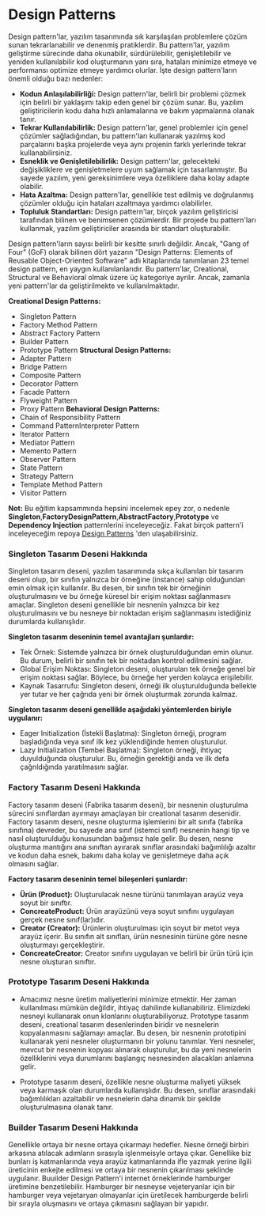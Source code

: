 # Design Patterns

Design pattern'lar, yazılım tasarımında sık karşılaşılan problemlere çözüm sunan tekrarlanabilir ve denenmiş pratiklerdir. Bu pattern'lar, yazılım geliştirme sürecinde daha okunabilir, sürdürülebilir, genişletilebilir ve yeniden kullanılabilir kod oluşturmanın yanı sıra, hataları minimize etmeye ve performansı optimize etmeye yardımcı olurlar. İşte design pattern'ların önemli olduğu bazı nedenler:

- **Kodun Anlaşılabilirliği:** Design pattern'lar, belirli bir problemi çözmek için belirli bir yaklaşımı takip eden genel bir çözüm sunar. Bu, yazılım geliştiricilerin kodu daha hızlı anlamalarına ve bakım yapmalarına olanak tanır.
- **Tekrar Kullanılabilirlik:** Design pattern'lar, genel problemler için genel çözümler sağladığından, bu pattern'ları kullanarak yazılmış kod parçalarını başka projelerde veya aynı projenin farklı yerlerinde tekrar kullanabilirsiniz.
- **Esneklik ve Genişletilebilirlik:** Design pattern'lar, gelecekteki değişikliklere ve genişletmelere uyum sağlamak için tasarlanmıştır. Bu sayede yazılım, yeni gereksinimlere veya özelliklere daha kolay adapte olabilir.
- **Hata Azaltma:** Design pattern'lar, genellikle test edilmiş ve doğrulanmış çözümler olduğu için hataları azaltmaya yardımcı olabilirler.
- **Topluluk Standartları:** Design pattern'lar, birçok yazılım geliştiricisi tarafından bilinen ve benimsenen çözümlerdir. Bir projede bu pattern'ları kullanmak, yazılım geliştiriciler arasında bir standart oluşturabilir.

Design pattern'ların sayısı belirli bir kesitte sınırlı değildir. Ancak, "Gang of Four" (GoF) olarak bilinen dört yazarın "Design Patterns: Elements of Reusable Object-Oriented Software" adlı kitaplarında tanımlanan 23 temel design pattern, en yaygın kullanılanlarıdır. Bu pattern'lar, Creational, Structural ve Behavioral olmak üzere üç kategoriye ayrılır. Ancak, zamanla yeni pattern'lar da geliştirilmekte ve kullanılmaktadır.

**Creational Design Patterns:**
- Singleton Pattern
- Factory Method Pattern
- Abstract Factory Pattern
- Builder Pattern
- Prototype Pattern
**Structural Design Patterns:**
- Adapter Pattern
- Bridge Pattern
- Composite Pattern
- Decorator Pattern
- Facade Pattern
- Flyweight Pattern
- Proxy Pattern
**Behavioral Design Patterns:**
- Chain of Responsibility Pattern
- Command PatternInterpreter Pattern
- Iterator Pattern
- Mediator Pattern
- Memento Pattern
- Observer Pattern
- State Pattern
- Strategy Pattern
- Template Method Pattern
- Visitor Pattern

**Not:** Bu eğitim kapsammında hepsini incelemek epey zor, o nedenle **Singleton**,**FactoryDesignPattern**,**AbstractFactory**,**Prototype** ve **Dependency Injection** patternlerini inceleyeceğiz. Fakat birçok pattern'i inceleyeceğim repoya [Design Patterns](https://github.com/KardelRuveyda/design-patterns-example-with-csharp) 'den ulaşabilirsiniz.


### Singleton Tasarım Deseni Hakkında

Singleton tasarım deseni, yazılım tasarımında sıkça kullanılan bir tasarım deseni olup, bir sınıfın yalnızca bir örneğine (instance) sahip olduğundan emin olmak için kullanılır. Bu desen, bir sınıfın tek bir örneğinin oluşturulmasını ve bu örneğe küresel bir erişim noktası sağlanmasını amaçlar. Singleton deseni genellikle bir nesnenin yalnızca bir kez oluşturulmasını ve bu nesneye bir noktadan erişim sağlanmasını istediğiniz durumlarda kullanışlıdır.

**Singleton tasarım deseninin temel avantajları şunlardır:**

- Tek Örnek: Sistemde yalnızca bir örnek oluşturulduğundan emin olunur. Bu durum, belirli bir sınıfın tek bir noktadan kontrol edilmesini sağlar.
- Global Erişim Noktası: Singleton deseni, oluşturulan tek örneğe genel bir erişim noktası sağlar. Böylece, bu örneğe her yerden kolayca erişilebilir.
- Kaynak Tasarrufu: Singleton deseni, örneği ilk oluşturulduğunda bellekte yer tutar ve her çağrıda yeni bir örnek oluşturmak zorunda kalmaz.

**Singleton tasarım deseni genellikle aşağıdaki yöntemlerden biriyle uygulanır:**

- Eager Initialization (İstekli Başlatma): Singleton örneği, program başladığında veya sınıf ilk kez yüklendiğinde hemen oluşturulur.
- Lazy Initialization (Tembel Başlatma): Singleton örneği, ihtiyaç duyulduğunda oluşturulur. Bu, örneğin gerektiği anda ve ilk defa çağrıldığında yaratılmasını sağlar.

### Factory Tasarım Deseni Hakkında

Factory tasarım deseni (Fabrika tasarım deseni), bir nesnenin oluşturulma sürecini sınıflardan ayırmayı amaçlayan bir creational tasarım desenidir. Factory tasarım deseni, nesne oluşturma işlemlerini bir alt sınıfa (fabrika sınıfına) devreder, bu sayede ana sınıf (istemci sınıf) nesnenin hangi tip ve nasıl oluşturulduğu konusundan bağımsız hale gelir. Bu desen, nesne oluşturma mantığını ana sınıftan ayırarak sınıflar arasındaki bağımlılığı azaltır ve kodun daha esnek, bakımı daha kolay ve genişletmeye daha açık olmasını sağlar.

**Factory tasarım deseninin temel bileşenleri şunlardır:**

- **Ürün (Product):** Oluşturulacak nesne türünü tanımlayan arayüz veya soyut bir sınıftır.
- **ConcreateProduct:** Ürün arayüzünü veya soyut sınıfını uygulayan gerçek nesne sınıf(lar)ıdır.
- **Creator (Creator):** Ürünlerin oluşturulması için soyut bir metot veya arayüz içerir. Bu sınıfın alt sınıfları, ürün nesnesinin türüne göre nesne oluşturmayı gerçekleştirir.
- **ConcreateCreator:** Creator sınıfını uygulayan ve belirli bir ürün türü için nesne oluşturan sınıftır.

### Prototype Tasarım Deseni Hakkında

- Amacımız nesne üretim maliyetlerini minimize etmektir. Her zaman kullanılması mümkün değildir, ihtiyaç dahilinde kullanabiliriz. Elimizdeki nesneyi kullanarak onun klonlarını oluşturabiliyoruz. Prototype tasarım deseni, creational tasarım desenlerinden biridir ve nesnelerin kopyalanmasını sağlamayı amaçlar. Bu desen, bir nesnenin prototipini kullanarak yeni nesneler oluşturmanın bir yolunu tanımlar. Yeni nesneler, mevcut bir nesnenin kopyası alınarak oluşturulur, bu da yeni nesnelerin özelliklerini veya durumlarını başlangıç nesnesinden alacakları anlamına gelir.

- Prototype tasarım deseni, özellikle nesne oluşturma maliyeti yüksek veya karmaşık olan durumlarda kullanışlıdır. Bu desen, sınıflar arasındaki bağımlılıkları azaltabilir ve nesnelerin daha dinamik bir şekilde oluşturulmasına olanak tanır.

### Builder Tasarım Deseni Hakkında

Genellikle ortaya bir nesne ortaya çıkarmayı hedefler. Nesne örneği birbiri arkasına atılacak adımların sırasıyla işlenmeisyle ortaya çıkar. Genellike biz bunları iş katmanlarında veya arayüz katmanlarında ifle yazmak yerine ilgili üreticinin enkejte edilmesi ve ortaya bir nesnenin çıkarılması şeklinde uygulanır. Buuilder Design Pattern'i internet örneklerinde hamburger üretimine benzetilebilir. Hamburger bir nesneyse vejeteryanlar için bir hamburger veya vejetaryan olmayanlar için üretilecek hamburgerde belirli bir sırayla oluşmasını ve ortaya çıkmasını sağlayan bir yapıdır. 
